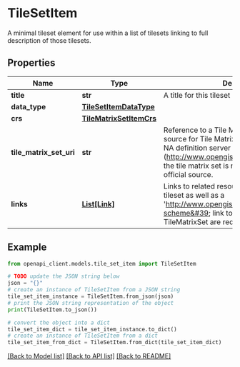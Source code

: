 # TileSetItem

A minimal tileset element for use within a list of tilesets linking to full description of those tilesets.

## Properties

Name | Type | Description | Notes
------------ | ------------- | ------------- | -------------
**title** | **str** | A title for this tileset | [optional] 
**data_type** | [**TileSetItemDataType**](TileSetItemDataType.md) |  | 
**crs** | [**TileMatrixSetItemCrs**](TileMatrixSetItemCrs.md) |  | 
**tile_matrix_set_uri** | **str** | Reference to a Tile Matrix Set on an offical source for Tile Matrix Sets such as the OGC NA definition server (http://www.opengis.net/def/tms/). Required if the tile matrix set is registered on an open official source. | [optional] 
**links** | [**List[Link]**](Link.md) | Links to related resources. A &#39;self&#39; link to the tileset as well as a &#39;http://www.opengis.net/def/rel/ogc/1.0/tiling-scheme&#39; link to a definition of the TileMatrixSet are required. | 

## Example

```python
from openapi_client.models.tile_set_item import TileSetItem

# TODO update the JSON string below
json = "{}"
# create an instance of TileSetItem from a JSON string
tile_set_item_instance = TileSetItem.from_json(json)
# print the JSON string representation of the object
print(TileSetItem.to_json())

# convert the object into a dict
tile_set_item_dict = tile_set_item_instance.to_dict()
# create an instance of TileSetItem from a dict
tile_set_item_from_dict = TileSetItem.from_dict(tile_set_item_dict)
```
[[Back to Model list]](../README.md#documentation-for-models) [[Back to API list]](../README.md#documentation-for-api-endpoints) [[Back to README]](../README.md)


